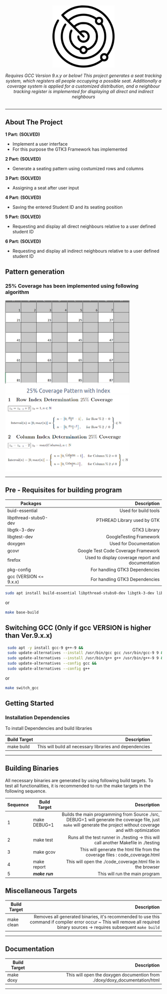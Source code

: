 <div id="top"></div>

<!-- PROJECT LOGO -->
<br />


<div align="center">

<img src="./doxy/images/logo.png" alt="alt text" width="200"/>

<i>Requires GCC Version 9.x.y or below! This project generates a seat tracking system, which registers all people occupying a possible seat. Additionally a coverage system is applied for a customized distribution, and a neighbour tracking register is implemented for displaying all direct and indirect neighbours</i>
<br />
<br />

</div>

<hr>

<!-- ABOUT THE PROJECT -->
## About The Project

<strong>1 Part: (SOLVED)<br /></strong>
* Implement a user interface<br />
* For this purpose the GTK3 Framework has implemented<br />

<strong>2 Part: (SOLVED)<br /></strong>
* Generate a seating pattern using costumized rows and columns <br />

<strong>3 Part: (SOLVED)<br /></strong>
* Assigning a seat after user input <br />

<strong>4 Part: (SOLVED)<br /></strong>
* Saving the entered Student ID and its seating position <br />

<strong>5 Part: (SOLVED)<br /></strong>
* Requesting and display all direct neighbours relative to a user defined student ID<br />

<strong>6 Part: (SOLVED)<br /></strong>
* Requesting and display all indirect neighbours relative to a user defined student ID<br />

## Pattern generation
### 25% Coverage has been implemented using following algorithm

<img src="./doxy/images/25cov_pattern.png" alt="alt text" width="400"/>
<img src="./doxy/images/row_col_deter_25cov.png" alt="alt text" width="400"/>
<hr>

## Pre - Requisites for building program

| Packages              |                                       Description |
|-----------------------|--------------------------------------------------:|
| buid-essential        |                              Used for build tools |
| libpthread-stubs0-dev |                       PTHREAD Library used by GTK |
| libgtk-3-dev          |                                      GTK3 Library |
| libgtest-dev          |                           GoogleTesting Framework |
| doxygen               |                            Used for Documentation |
| gcovr                 |               Google Test Code Coverage Framework |
| firefox               | Used to display coverage report and documentation |
| pkg-config            |                    For handling GTK3 Dependencies |
| gcc (VERSION <= 9.x.x) |                    For handling GTK3 Dependencies |
   
   ```sh
   sudo apt install build-essential libpthread-stubs0-dev libgtk-3-dev libgtest-dev doxygen gcovr firefox pkg-config
   ```
   or
   
   ```sh
   make base-build 
   ```
   
## Switching GCC (Only if gcc VERSION is higher than Ver.9.x.x)

   ```sh
   	sudo apt -y install gcc-9 g++-9 &&
   	sudo update-alternatives --install /usr/bin/gcc gcc /usr/bin/gcc-9 9 &&
   	sudo update-alternatives --install /usr/bin/g++ g++ /usr/bin/g++-9 9 &&
   	sudo update-alternatives --config gcc &&
   	sudo update-alternatives --config g++
   ```
   or
   
   ```sh
   make switch_gcc
   ```
   
<!-- GETTING STARTED -->
## Getting Started

### Installation Dependencies

To install Dependencies and build libraries

| Build Target |                                              Description |
|--------------|---------------------------------------------------------:|
| make build   | This will build all necessary libraries and dependencies |

<hr>

<!-- USAGE EXAMPLES -->
## Building Binaries
All necessary binaries are generated by using following build targets. To test all functionalities, it is recommended to run the make targets in the following sequence. 

| Sequence | Build Target   |                                                                                                                                                              Description |      
|----------|----------------|-------------------------------------------------------------------------------------------------------------------------------------------------------------------------:|
| 1        | make DEBUG=1   | Builds the main programming from Source ./src, DEBUG=1 will generate the coverage file, just ```make``` will generate the project without coverage and with optimization |      
| 2        | make test      |                                                                                    Runs all the test runner in ./testing -> this will call another Makefile in ./testing |      
| 3        | make gcov      |                                                                                            This will generate the html file from the coverage files : code_coverage.html |      
| 4        | make report    |                                                                                                              This will open the ./code_coverage.html file in the browser |      
| 5        | ***make run*** |                                                                                                                                           This will run the main program |     

## Miscellaneous Targets

| Build Target   |                                                                                                                                                              Description |
|----------------|-------------------------------------------------------------------------------------------------------------------------------------------------------------------------:|
| make clean     | Removes all generated binaries, it's recommended to use this command if compiler error occur ~ This will remove all required binary sources -> requires subsequent ```make build``` |



<hr>

## Documentation

| Build Target |                                                                Description |
|--------------|---------------------------------------------------------------------------:|
| make doxy    | This will open the doxygen documention from ./doxy/doxy_documentation/html |

<hr>
